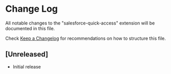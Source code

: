 # Change Log

All notable changes to the "salesforce-quick-access" extension will be documented in this file.

Check [Keep a Changelog](http://keepachangelog.com/) for recommendations on how to structure this file.

## [Unreleased]

- Initial release
